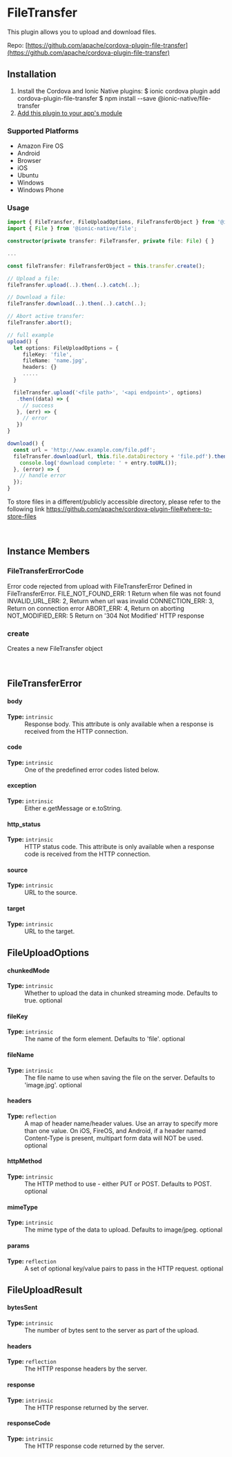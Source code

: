 # FileTransfer 


This plugin allows you to upload and download files.


Repo: [https://github.com/apache/cordova-plugin-file-transfer](https://github.com/apache/cordova-plugin-file-transfer)



## Installation 

<ol>
<li>Install the Cordova and Ionic Native plugins:
<code-block language="shell">$ ionic cordova plugin add cordova-plugin-file-transfer
$ npm install --save @ionic-native/file-transfer
</code-block>
</li>
<li><a href="/docs/native/#Add_Plugins_to_Your_App_Module">Add this plugin to your app's module</a></li>
</ol>



### Supported Platforms

* Amazon Fire OS
* Android
* Browser
* iOS
* Ubuntu
* Windows
* Windows Phone




### Usage


```typescript
import { FileTransfer, FileUploadOptions, FileTransferObject } from '@ionic-native/file-transfer';
import { File } from '@ionic-native/file';

constructor(private transfer: FileTransfer, private file: File) { }

...

const fileTransfer: FileTransferObject = this.transfer.create();

// Upload a file:
fileTransfer.upload(..).then(..).catch(..);

// Download a file:
fileTransfer.download(..).then(..).catch(..);

// Abort active transfer:
fileTransfer.abort();

// full example
upload() {
  let options: FileUploadOptions = {
     fileKey: 'file',
     fileName: 'name.jpg',
     headers: {}
     .....
  }

  fileTransfer.upload('<file path>', '<api endpoint>', options)
   .then((data) => {
     // success
   }, (err) => {
     // error
   })
}

download() {
  const url = 'http://www.example.com/file.pdf';
  fileTransfer.download(url, this.file.dataDirectory + 'file.pdf').then((entry) => {
    console.log('download complete: ' + entry.toURL());
  }, (error) => {
    // handle error
  });
}

```

To store files in a different/publicly accessible directory, please refer to the following link
https://github.com/apache/cordova-plugin-file#where-to-store-files




<p><br></p>

## Instance Members

### FileTransferErrorCode

Error code rejected from upload with FileTransferError
Defined in FileTransferError.
     FILE_NOT_FOUND_ERR: 1   Return when file was not found
     INVALID_URL_ERR: 2,     Return when url was invalid
     CONNECTION_ERR: 3,      Return on connection error
     ABORT_ERR: 4,           Return on aborting
     NOT_MODIFIED_ERR: 5     Return on '304 Not Modified' HTTP response

### create

Creates a new FileTransfer object

<p><br></p>

## FileTransferError

<dl>
<dt><h4>body</h4><strong>Type: </strong><code>intrinsic</code></dt>
<dd>Response body. This attribute is only available when a response is received from the HTTP connection.</dd><dt><h4>code</h4><strong>Type: </strong><code>intrinsic</code></dt>
<dd>One of the predefined error codes listed below.</dd><dt><h4>exception</h4><strong>Type: </strong><code>intrinsic</code></dt>
<dd>Either e.getMessage or e.toString.</dd><dt><h4>http_status</h4><strong>Type: </strong><code>intrinsic</code></dt>
<dd>HTTP status code. This attribute is only available when a response
code is received from the HTTP connection.</dd><dt><h4>source</h4><strong>Type: </strong><code>intrinsic</code></dt>
<dd>URL to the source.</dd><dt><h4>target</h4><strong>Type: </strong><code>intrinsic</code></dt>
<dd>URL to the target.</dd>
</dl>

## FileUploadOptions

<dl>
<dt><h4>chunkedMode</h4><strong>Type: </strong><code>intrinsic</code></dt>
<dd>Whether to upload the data in chunked streaming mode.
Defaults to true. <span class="tag">optional</span></dd><dt><h4>fileKey</h4><strong>Type: </strong><code>intrinsic</code></dt>
<dd>The name of the form element.
Defaults to 'file'. <span class="tag">optional</span></dd><dt><h4>fileName</h4><strong>Type: </strong><code>intrinsic</code></dt>
<dd>The file name to use when saving the file on the server.
Defaults to 'image.jpg'. <span class="tag">optional</span></dd><dt><h4>headers</h4><strong>Type: </strong><code>reflection</code></dt>
<dd>A map of header name/header values. Use an array to specify more
than one value. On iOS, FireOS, and Android, if a header named
Content-Type is present, multipart form data will NOT be used. <span class="tag">optional</span></dd><dt><h4>httpMethod</h4><strong>Type: </strong><code>intrinsic</code></dt>
<dd>The HTTP method to use - either PUT or POST.
Defaults to POST. <span class="tag">optional</span></dd><dt><h4>mimeType</h4><strong>Type: </strong><code>intrinsic</code></dt>
<dd>The mime type of the data to upload.
Defaults to image/jpeg. <span class="tag">optional</span></dd><dt><h4>params</h4><strong>Type: </strong><code>reflection</code></dt>
<dd>A set of optional key/value pairs to pass in the HTTP request. <span class="tag">optional</span></dd>
</dl>

## FileUploadResult

<dl>
<dt><h4>bytesSent</h4><strong>Type: </strong><code>intrinsic</code></dt>
<dd>The number of bytes sent to the server as part of the upload.</dd><dt><h4>headers</h4><strong>Type: </strong><code>reflection</code></dt>
<dd>The HTTP response headers by the server.</dd><dt><h4>response</h4><strong>Type: </strong><code>intrinsic</code></dt>
<dd>The HTTP response returned by the server.</dd><dt><h4>responseCode</h4><strong>Type: </strong><code>intrinsic</code></dt>
<dd>The HTTP response code returned by the server.</dd>
</dl>

